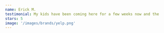 ```yaml
---
name: Erick M.
testimonial: My kids have been coming here for a few weeks now and the results are obvious. This family owned and operated facility is super attentive and know how to teach, all while showing the kids a fun time. They look forward to coming all week, and we will continue as they grow! Thanks Texas Twisters!
stars: 5
image: '/images/brands/yelp.png'
---
```

